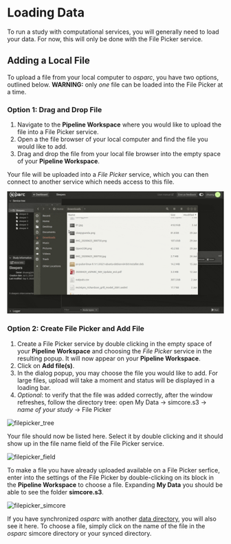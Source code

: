 # Loading Data

To run a study with computational services, you will generally need to load your data. For now, this will only be done with the File Picker service. 

## Adding a Local File
To upload a file from your local computer to *osparc*, you have two options, outlined below. **WARNING:** only *one* file can be loaded into the File Picker at a time.

### Option 1: Drag and Drop File
1. Navigate to the **Pipeline Workspace** where you would like to upload the file into a File Picker service.
2. Open a the file browser of your local computer and find the file you would like to add.
3. Drag and drop the file from your local file browser into the empty space of your **Pipeline Workspace**.

Your file will be uploaded into a *File Picker* service, which you can then connect to another service which needs access to this file.

![dragdrop](../../../_media/addfile.gif)

### Option 2: Create File Picker and Add File
1. Create a File Picker service by double clicking in the empty space of your **Pipeline Workspace** and choosing the *File Picker* service in the resulting popup. It will now appear on your **Pipeline Workspace**. 
2. Click on __Add file(s)__. 
3. In the dialog popup, you may choose the file you would like to add. For large files, upload will take a moment and status will be displayed in a loading bar.
4. *Optional*: to verify that the file was added correctly, after the window refreshes, follow the directory tree: open My Data -> simcore.s3 -> *name of your study* -> File Picker

![filepicker_tree](https://user-images.githubusercontent.com/32800795/61489445-016e0500-a9ab-11e9-9a88-22bf87d1a66a.JPG ':size=400%')

Your file should now be listed here. Select it by double clicking and it should show up in the file name field of the File Picker service.

![filepicker_field](https://user-images.githubusercontent.com/32800795/61489593-5c9ff780-a9ab-11e9-81e0-d495b5a4417f.JPG ':size=250%')

To make a file you have already uploaded available on a File Picker serfice, enter into the settings of the File Picker by double-clicking on its block in the **Pipeline Workspace** to choose a file. Expanding __My Data__ you should be able to see the folder __simcore.s3__.

![filepicker_simcore](https://user-images.githubusercontent.com/32800795/61489216-70972980-a9aa-11e9-9cd4-ba1131aba93c.JPG ':size=300%')

If you have synchronized *osparc* with another [data directory](/docs/platform_introduction\main_window_and_navigation\data\cloud_storage_types.md), you will also see it here. To choose a file, simply click on the name of the file in the *osparc* simcore directory or your synced directory.
